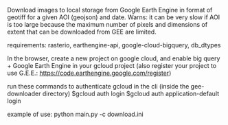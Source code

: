 Download images to local storage from Google Earth Engine in format of geotiff for a given AOI (geojson) and date.
Warns: it can be very slow if AOI is too large because the maximum number of pixels and dimensions of extent that can be downloaded from
GEE are limited.

requirements:
rasterio, earthengine-api, google-cloud-bigquery, db_dtypes

In the browser, create a new project on google cloud, and enable big query + Google Earth Engine in your gcloud project 
(also register your project to use G.E.E.: https://code.earthengine.google.com/register)

run these commands to authenticate gcloud in the cli (inside the gee-downloader directory)
$gcloud auth login
$gcloud auth application-default login


example of use:
python main.py -c download.ini
